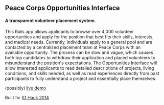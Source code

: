 ## Peace Corps Opportunities Interface
#### A transparent volunteer placement system.

This Rails app allows applicants to browse over 4,000 volunteer opportunities and apply for the position that best fits their skills, interests, and medical needs. Currently, individuals apply to a general pool and are contacted by a centralized placement team at Peace Corps with an available opportunity. The process can be slow and vague, which causes both top candidates to withdraw their application and placed volunteers to misunderstand the position's expectations. The Opportunities Interface will allow interested applicants to read detailed descriptions of projects, living conditions, and skills needed, as well as read experiences directly from past participants to fully understand a project and essentially place themselves.

(possibly) [live demo](http://peace-corps-search.herokuapp.com)

Built for [ID Hack 2014](http://idhack.developersfordevelopment.org)